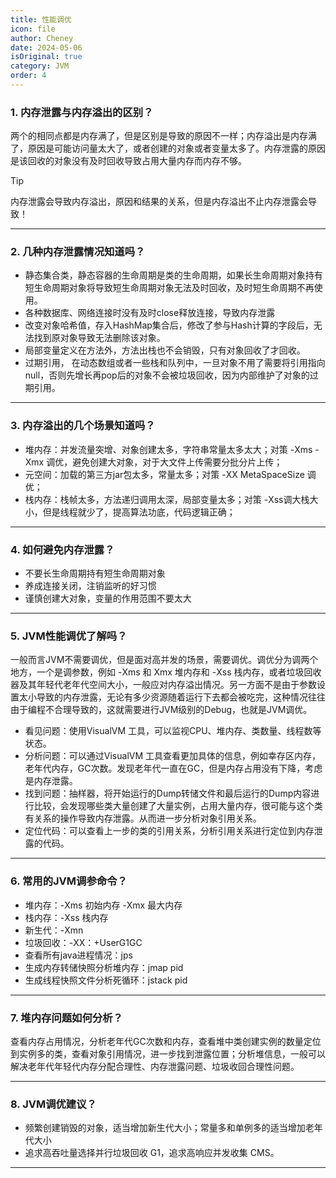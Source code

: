 ```yaml
---
title: 性能调优
icon: file
author: Cheney
date: 2024-05-06
isOriginal: true
category: JVM
order: 4
---
```



### 1. 内存泄露与内存溢出的区别？
两个的相同点都是内存满了，但是区别是导致的原因不一样；内存溢出是内存满了，原因是可能访问量太大了，或者创建的对象或者变量太多了。内存泄露的原因是该回收的对象没有及时回收导致占用大量内存而内存不够。
>[!tip]
> 内存泄露会导致内存溢出，原因和结果的关系，但是内存溢出不止内存泄露会导致！

---

### 2. 几种内存泄露情况知道吗？
- 静态集合类，静态容器的生命周期是类的生命周期，如果长生命周期对象持有短生命周期对象将导致短生命周期对象无法及时回收，及时短生命周期不再使用。
- 各种数据库、网络连接时没有及时close释放连接，导致内存泄露
- 改变对象哈希值，存入HashMap集合后，修改了参与Hash计算的字段后，无法找到原对象导致无法删除该对象。
- 局部变量定义在方法外，方法出栈也不会销毁，只有对象回收了才回收。
- 过期引用， 在动态数组或者一些栈和队列中，一旦对象不用了需要将引用指向null，否则先增长再pop后的对象不会被垃圾回收，因为内部维护了对象的过期引用。

---

### 3. 内存溢出的几个场景知道吗？
- 堆内存：并发流量突增、对象创建太多，字符串常量太多太大；对策 -Xms -Xmx 调优，避免创建大对象，对于大文件上传需要分批分片上传；
- 元空间：加载的第三方jar包太多，常量太多；对策 -XX MetaSpaceSize 调优；
- 栈内存：栈帧太多，方法递归调用太深，局部变量太多；对策 -Xss调大栈大小，但是线程就少了，提高算法功底，代码逻辑正确；

---


### 4. 如何避免内存泄露？
- 不要长生命周期持有短生命周期对象
- 养成连接关闭，注销监听的好习惯
- 谨慎创建大对象，变量的作用范围不要太大

---

### 5. JVM性能调优了解吗？
一般而言JVM不需要调优，但是面对高并发的场景，需要调优。调优分为调两个地方，一个是调参数，例如 -Xms 和 Xmx 堆内存和 -Xss 栈内存，或者垃圾回收器及其年轻代老年代空间大小，一般应对内存溢出情况。另一方面不是由于参数设置太小导致的内存泄露，无论有多少资源随着运行下去都会被吃完，这种情况往往由于编程不合理导致的，这就需要进行JVM级别的Debug，也就是JVM调优。

- 看见问题：使用VisualVM 工具，可以监视CPU、堆内存、类数量、线程数等状态。
- 分析问题：可以通过VisualVM 工具查看更加具体的信息，例如幸存区内存，老年代内存，GC次数。发现老年代一直在GC，但是内存占用没有下降，考虑是内存泄露。
- 找到问题：抽样器，将开始运行的Dump转储文件和最后运行的Dump内容进行比较，会发现哪些类大量创建了大量实例，占用大量内存，很可能与这个类有关系的操作导致内存泄露。从而进一步分析对象引用关系。
- 定位代码：可以查看上一步的类的引用关系，分析引用关系进行定位到内存泄露的代码。

---

### 6. 常用的JVM调参命令？
- 堆内存：-Xms 初始内存 -Xmx 最大内存
- 栈内存：-Xss 栈内存
- 新生代：-Xmn
- 垃圾回收：-XX：+UserG1GC
- 查看所有java进程情况：jps
- 生成内存转储快照分析堆内存：jmap pid
- 生成线程快照文件分析死循环：jstack pid

---



### 7. 堆内存问题如何分析？
查看内存占用情况，分析老年代GC次数和内存，查看堆中类创建实例的数量定位到实例多的类，查看对象引用情况，进一步找到泄露位置；分析堆信息，一般可以解决老年代年轻代内存分配合理性、内存泄露问题、垃圾收回合理性问题。

---

### 8. JVM调优建议？
- 频繁创建销毁的对象，适当增加新生代大小；常量多和单例多的适当增加老年代大小
- 追求高吞吐量选择并行垃圾回收 G1，追求高响应并发收集 CMS。

---
